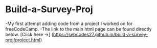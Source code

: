 # Build-a-Survey-Proj
-My first attempt adding code from a project I worked on for freeCodeCamp.
-The link to the main html page can be found directly below.
[Click here ->] (https://sebcodes27.github.io/build-a-survey-proj/project.html)
